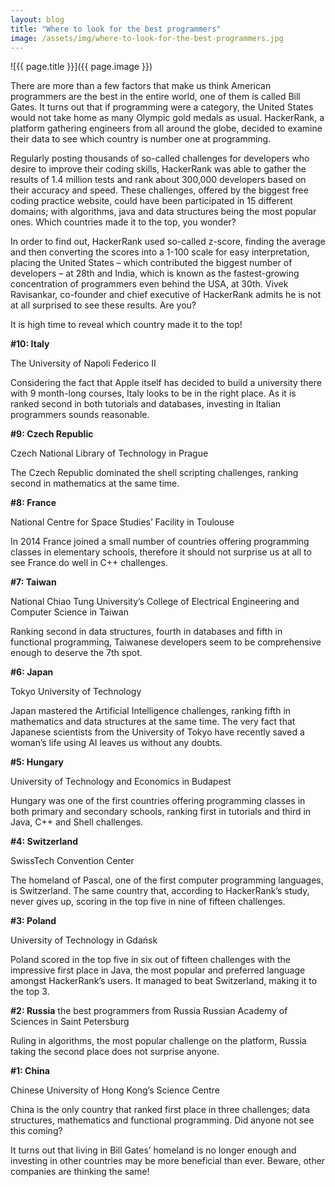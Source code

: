 ```yaml
---
layout: blog
title: "Where to look for the best programmers"
image: /assets/img/where-to-look-for-the-best-programmers.jpg
---
```

![{{ page.title }}]({{ page.image }})

There are more than a few factors that make us think American programmers are the best in the entire world, one of them is called Bill Gates. It turns out that if programming were a category, the United States would not take home as many Olympic gold medals as usual. HackerRank, a platform gathering engineers from all around the globe, decided to examine their data to see which country is number one at programming.

Regularly posting thousands of so-called challenges for developers who desire to improve their coding skills, HackerRank was able to gather the results of 1.4 million tests and rank about 300,000 developers based on their accuracy and speed. These challenges, offered by the biggest free coding practice website, could have been participated in 15 different domains; with algorithms, java and data structures being the most popular ones. Which countries made it to the top, you wonder?

In order to find out, HackerRank used so-called z-score, finding the average and then converting the scores into a 1-100 scale for easy interpretation, placing the United States – which contributed the biggest number of developers – at 28th and India, which is known as the fastest-growing concentration of programmers even behind the USA, at 30th. Vivek Ravisankar, co-founder and chief executive of HackerRank admits he is not at all surprised to see these results. Are you? 

It is high time to reveal which country made it to the top!

**#10: Italy**

The University of Napoli Federico II

Considering the fact that Apple itself has decided to build a university there with 9 month-long courses, Italy looks to be in the right place. As it is ranked second in both tutorials and databases, investing in Italian programmers sounds reasonable.

**#9: Czech Republic**

Czech National Library of Technology in Prague

The Czech Republic dominated the shell scripting challenges, ranking second in mathematics at the same time.

**#8: France**

National Centre for Space Studies’ Facility in Toulouse

In 2014 France joined a small number of countries offering programming classes in elementary schools, therefore it should not surprise us at all to see France do well in C++ challenges.

**#7: Taiwan**

National Chiao Tung University’s College of Electrical Engineering and Computer Science in Taiwan

Ranking second in data structures, fourth in databases and fifth in functional programming, Taiwanese developers seem to be comprehensive enough to deserve the 7th spot.

**#6: Japan**

Tokyo University of Technology

Japan mastered the Artificial Intelligence challenges, ranking fifth in mathematics and data structures at the same time. The very fact that Japanese scientists from the University of Tokyo have recently saved a woman’s life using AI leaves us without any doubts.

**#5: Hungary**

University of Technology and Economics in Budapest

Hungary was one of the first countries offering programming classes in both primary and secondary schools, ranking first in tutorials and third in Java, C++ and Shell challenges.

**#4: Switzerland**

SwissTech Convention Center

The homeland of Pascal, one of the first computer programming languages, is Switzerland. The same country that, according to HackerRank’s study, never gives up, scoring in the top five in nine of fifteen challenges.

**#3: Poland**

University of Technology in Gdańsk

Poland scored in the top five in six out of fifteen challenges with the impressive first place in Java, the most popular and preferred language amongst HackerRank’s users. It managed to beat Switzerland, making it to the top 3.

**#2: Russia**
the best programmers from Russia
Russian Academy of Sciences in Saint Petersburg

Ruling in algorithms, the most popular challenge on the platform, Russia taking the second place does not surprise anyone. 

**#1: China**

Chinese University of Hong Kong’s Science Centre

China is the only country that ranked first place in three challenges; data structures, mathematics and functional programming. Did anyone not see this coming?

It turns out that living in Bill Gates’ homeland is no longer enough and investing in other countries may be more beneficial than ever. Beware, other companies are thinking the same!
